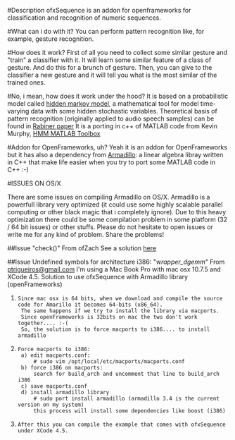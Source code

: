 #Description
ofxSequence is an addon for openframeworks for classification and recognition of numeric sequences.

#What can i do with it?
You can perform pattern recognition like, for example, gesture recognition.

#How does it work?
First of all you need to collect some similar gesture and "train" a classifier with it.
It will learn some similar feature of a class of gesture.
And do this for a brunch of gesture.
Then, you can give to the classifier a new gesture and it will tell you what is the most similar of the trained ones.

#No, i mean, how does it work under the hood?
It is based on a probabilistic model called [hidden markov model](http://en.wikipedia.org/wiki/Hidden_Markov_model), a mathematical tool for model time-varying data with some hidden stochastic variables.
Theoretical basis of pattern recognition (originally applied to audio speech samples) can be found in [Rabiner paper](http://www.cs.cornell.edu/Courses/cs4758/2012sp/materials/hmm_paper_rabiner.pdf)
It is a porting in c++ of MATLAB code from Kevin Murphy, [HMM MATLAB Toolbox](http://www.cs.ubc.ca/~murphyk/Software/HMM/hmm.html)

#Addon for OpenFrameworks, uh?
Yeah it is an addon for OpenFrameworks but it has also a dependency from [Armadillo](http://arma.sourceforge.net/): a linear algebra libray written in C++ that make life easier when you try to port some MATLAB code in C++ :-)

#ISSUES  ON OS/X

There are some issues on compiling Armadillo on OS/X. Armadillo is a powerfull library very optimized (it could use some highly scalable parallel computing or other black magic that i completely ignore). Due to this heavy optimization there could be some compilation problem in some platform (32 / 64 bit issues) or other stuffs.
Please do not hesitate to open issues or write me for any kind of problem. Share the problems!

##Issue "check()"
From ofZach
See a solution [here]( https://github.com/nkint/ofxSequence/issues/1#issuecomment-11129335 )

##Issue Undefined symbols for architecture i386: "_wrapper_dgemm_"
From ptrigueiros@gmail.com
I'm using a Mac Book Pro with mac osx 10.7.5 and XCode 4.5.
Solution to use ofxSequence with Armadillo library (openFrameworks)

1.     Since mac osx is 64 bits, when we download and compile the source code for Amarillo it becomes 64-bits (x86_64).
        The same happens if we try to install the library via macports.
        Since openFrameworks is 32bits on mac the two don't work together.... :-(
        So, the solution is to force macports to i386.... to install armadillo
2.     Force macports to i386:
        a) edit macports.conf:   
            # sudo vim /opt/local/etc/macports/macports.conf
        b) force i386 on macports: 
            search for build_arch and uncomment that line to build_arch    i386
        c) save macports.conf
        d) install armadillo library
            # sudo port install armadillo (armadillo 3.4 is the current version on my system)
            this process will install some dependencies like boost (i386)
3.     After this you can compile the example that comes with ofxSequence under XCode 4.5.
